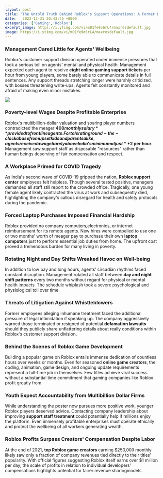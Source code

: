 ```yaml
---
layout: post
title: "The Untold Truth Behind Roblox's Support Operations: A Former Employee Speaks Out"
date:   2023-12-31 20:43:45 +0000
categories: ['Gaming','Roblox']
excerpt_image: https://i.ytimg.com/vi/m01fe9o6rL4/maxresdefault.jpg
image: https://i.ytimg.com/vi/m01fe9o6rL4/maxresdefault.jpg
---
```


### Management Cared Little for Agents' Wellbeing 
Roblox's customer support division operated under immense pressures that took a serious toll on agents' mental and physical health. Management expected each agent to resolve **eight online gaming support tickets** per hour from young players, some barely able to communicate details in full sentences. Any support threads stretching longer were harshly criticized, with bosses threatening write-ups. Agents felt constantly monitored and afraid of making even minor mistakes. 

![](https://i.ytimg.com/vi/m01fe9o6rL4/maxresdefault.jpg)
### Poverty-level Wages Despite Profitable Enterprise
Roblox's multibillion-dollar valuation and soaring player numbers contradicted the meager **$400 monthly salary** provided to frontline agents. For tolerating round-the-clock abuse from upset kids and parents alike, agents received a wage barely above India's minimum at just **$2 per hour**. Management saw support staff as disposable "resources" rather than human beings deserving of fair compensation and respect. 
### A Workplace Primed for COVID Tragedy
As India's second wave of COVID-19 gripped the nation, **Roblox support center** employees felt helpless. Though several tested positive, managers demanded all staff still report to the crowded office. Tragically, one young female agent likely contracted the virus at work and subsequently died, highlighting the company's callous disregard for health and safety protocols during the pandemic. 
### Forced Laptop Purchases Imposed Financial Hardship
Roblox provided no company computers,electronics, or internet reimbursement for its remote agents. New hires were compelled to use one or two months' worth of meager pay to purchase their own **laptop computers** just to perform essential job duties from home. The upfront cost proved a tremendous burden for many living in poverty.
### Rotating Night and Day Shifts Wreaked Havoc on Well-being  
In addition to low pay and long hours, agents' circadian rhythms faced constant disruption. Management rotated all staff between **day and night shift patterns** every two months without regard for physical or mental health impacts. The schedule whiplash took a severe psychological and physiological toll over time.
### Threats of Litigation Against Whistleblowers 
Former employees alleging inhumane treatment faced the additional pressure of legal intimidation if speaking up. The company aggressively warned those terminated or resigned of potential **defamation lawsuits** should they publicly share unflattering details about really conditions within Roblox's customer support division.
### Behind the Scenes of Roblox Game Development  
Building a popular game on Roblox entails immense dedication of countless hours over weeks or months. Even for seasoned **online game creators**, the coding, animation, game design, and ongoing update requirements represent a full-time job in themselves. Few titles achieve viral success without a substantial time commitment that gaming companies like Roblox profit greatly from. 
### Youth Expect Accountability from Multibillion Dollar Firms
While understanding the poster now pursues more positive work, younger Roblox players deserved advice. Contacting company leadership about improving **support staff treatment** could potentially help if millions enjoy the platform. Even immensely profitable enterprises must operate ethically and protect the wellbeing of all workers generating wealth.
### Roblox Profits Surpass Creators' Compensation  Despite Labor
At the end of 2021, **top Roblox game creators** earning $250,000 monthly likely saw only a fraction of company revenues tied directly to their titles' popularity. With official figures suggesting Roblox itself earns over $1 million per day, the scale of profits in relation to individual developers' compensations highlights potential for fairer revenue sharingmodels.